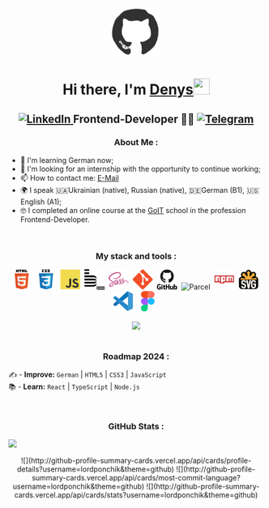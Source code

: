 <div id="header" align="center">

<img src="./images/github.gif" width="100"/>

<h1 align="center">Hi there, I'm <a href="https://github.com/lordponchik" target="_blank">Denys</a><img src="https://github.com/blackcater/blackcater/raw/main/images/Hi.gif" width="32" height="32"/></h1>

<h2 align="center"><a href="https://www.linkedin.com/in/denys-strashniuk/">
    <img src="https://img.shields.io/badge/LinkedIn-blue?style=for-the-badge&logo=linkedin&logoColor=white" alt="LinkedIn"/>
  </a> Frontend-Developer 👨‍💻 <a href="https://t.me/LordPonchik">
    <img src="https://img.shields.io/badge/Telegram-blue?style=for-the-badge&logo=telegram&logoColor=white" alt="Telegram"/>
  </a></h2>
</div>

<h3 align="center">About Me :</h3>

- 🧠 I'm learning German now;
- 📝 I'm looking for an internship with the opportunity to continue working;
- 📫 How to contact me: [E-Mail](strashnyuk.denis@icloud.com)
- 🌍 I speak 🇺🇦Ukrainian (native), Russian (native), 🇩🇪German (B1), 🇺🇸English (A1);
- 🤓 I completed an online course at the [GoIT](https://goit.global/ua/) school in the profession Frontend-Developer.

<br>
<h3 align="center">My stack and tools :</h3>

<div align="center">
  <img src="./icons/stack/html5.svg" title="HTML5" alt="HTML5" width="40" height="40"/>&nbsp;
  <img src="./icons/stack/css3.svg"  title="CSS3" alt="CSS3" width="40" height="40"/>&nbsp;
  <img src="./icons/stack/javascript.svg"  title="JS" alt="JS" width="40" height="40"/>&nbsp;
  <img src="./icons/stack/bem.svg" title="Bem" alt="Bem" width="40" height="40"/>&nbsp;
  <img src="./icons/stack/sass.svg" title="Sass" alt="Sass" width="40" height="40"/>&nbsp;
  <img src="./icons/stack/git.svg" title="Git" alt="Git" width="40" height="40"/>&nbsp;
  <img src="./icons/stack/github.svg" title="GitHub"  alt="GitHub" width="40"/>&nbsp;
  <img src="./icons/stack/parcel.avif" title="Parcel" alt="Parcel" width="40" height="40"/>&nbsp;
  <img src="./icons/stack/npm.svg" title="Npm" alt="Npm" width="40" height="40"/>&nbsp;
  <img src="./icons/stack/svg.png" title="Svg" alt="Svg" width="40" height="40"/>&nbsp;
  <img src="./icons/stack/vscode.svg" title="Visual Studio Code" alt="Visual Studio Code" width="40" height="40"/>&nbsp;
  <img src="./icons/stack/figma.svg" title="Figma" alt="Figma" width="40" height="40"/>&nbsp;
</div> 

<br>

<div align="center">
	<img src="https://www.codewars.com/users/LordPonchik/badges/large">
</div>	

<br>

<h3 align="center">Roadmap 2024 :</h3>


✍️ - <b>Improve:</b> `German` | `HTML5` | `CSS3` | `JavaScript` <br>
📚 - <b>Learn:</b> `React` | `TypeScript` | `Node.js` <br>

<br>

<h3 align="center">GitHub Stats :</h3>

![](http://github-profile-summary-cards.vercel.app/api/cards/profile-details?username=vn7n24fzkq&theme=default)
<div id="stat" align="center">
	![](http://github-profile-summary-cards.vercel.app/api/cards/profile-details?username=lordponchik&theme=github)
	![](http://github-profile-summary-cards.vercel.app/api/cards/most-commit-language?username=lordponchik&theme=github)
	![](http://github-profile-summary-cards.vercel.app/api/cards/stats?username=lordponchik&theme=github)
</div>
